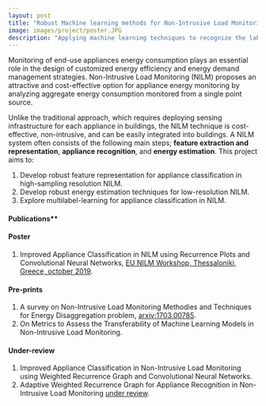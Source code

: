 ```yaml
---
layout: post
title: "Robust Machine learning methods for Non-Intrusive Load Monitoring (NILM)"
image: images/project/poster.JPG
description: "Applying machine learning techniques to recognize the labeled appliances and estimate their energy consumption once they are switched on"
---
```


Monitoring of end-use appliances energy consumption plays an essential role in the design of customized energy efficiency and energy demand management strategies. Non-Intrusive Load Monitoring (NILM) proposes an attractive and cost-effective option for appliance energy monitoring by analyzing aggregate energy consumption monitored from a single point source.

Unlike the traditional approach, which requires deploying sensing infrastructure for each appliance in buildings, the NILM technique is cost-effective, non-intrusive, and can be easily integrated into buildings. A NILM system often consists of the following main steps; **feature extraction and representation**, **appliance recognition**, and **energy estimation**. This project aims to:
1. Develop robust feature representation for appliance classification in high-sampling resolution NILM.
2. Develop robust energy estimation techniques for low-resolution NILM.
3. Explore multilabel-learning for appliance classification in NILM. 

#### Publications**

#### Poster
1. Improved Appliance Classification in NILM using Recurrence Plots and Convolutional Neural Networks, [EU NILM Workshop, Thessaloniki, Greece, october 2019](http://www.nilm.eu/).
  
#### Pre-prints
1. A survey on Non-Intrusive Load Monitoring Methodies and Techniques for Energy Disaggregation problem, [arxiv:1703.00785](https://arxiv.org/abs/1703.00785).
2. On Metrics to Assess the Transferability of Machine Learning Models in Non-Intrusive Load Monitoring.

#### Under-review
1.  Improved Appliance Classification in  Non-Intrusive Load Monitoring using  Weighted Recurrence Graph and Convolutional Neural Networks.
2. Adaptive Weighted Recurrence Graph for Appliance Recognition in Non-Intrusive Load Monitoring [under review]().
   